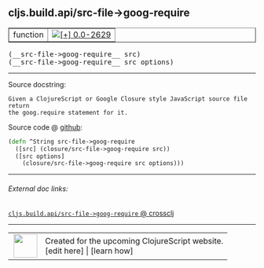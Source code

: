 ## cljs.build.api/src-file->goog-require



 <table border="1">
<tr>
<td>function</td>
<td><a href="https://github.com/cljsinfo/cljs-api-docs/tree/0.0-2629"><img valign="middle" alt="[+] 0.0-2629" title="Added in 0.0-2629" src="https://img.shields.io/badge/+-0.0--2629-lightgrey.svg"></a> </td>
</tr>
</table>


 <samp>
(__src-file->goog-require__ src)<br>
</samp>
 <samp>
(__src-file->goog-require__ src options)<br>
</samp>

---





Source docstring:

```
Given a ClojureScript or Google Closure style JavaScript source file return
the goog.require statement for it.
```


Source code @ [github](https://github.com/clojure/clojurescript/blob/r3255/src/main/clojure/cljs/build/api.clj#L89-L94):

```clj
(defn ^String src-file->goog-require
  ([src] (closure/src-file->goog-require src))
  ([src options]
    (closure/src-file->goog-require src options)))
```

<!--
Repo - tag - source tree - lines:

 <pre>
clojurescript @ r3255
└── src
    └── main
        └── clojure
            └── cljs
                └── build
                    └── <ins>[api.clj:89-94](https://github.com/clojure/clojurescript/blob/r3255/src/main/clojure/cljs/build/api.clj#L89-L94)</ins>
</pre>

-->

---



###### External doc links:

[`cljs.build.api/src-file->goog-require` @ crossclj](http://crossclj.info/fun/cljs.build.api/src-file-%3Egoog-require.html)<br>

---

 <table>
<tr><td>
<img valign="middle" align="right" width="48px" src="http://i.imgur.com/Hi20huC.png">
</td><td>
Created for the upcoming ClojureScript website.<br>
[edit here] | [learn how]
</td></tr></table>

[edit here]:https://github.com/cljsinfo/cljs-api-docs/blob/master/cljsdoc/cljs.build.api/src-file-GTgoog-require.cljsdoc
[learn how]:https://github.com/cljsinfo/cljs-api-docs/wiki/cljsdoc-files

<!--

This information was too distracting to show to readers, but I'll leave it
commented here since it is helpful to:

- pretty-print the data used to generate this document
- and show how to retrieve that data



The API data for this symbol:

```clj
{:return-type String,
 :ns "cljs.build.api",
 :name "src-file->goog-require",
 :signature ["[src]" "[src options]"],
 :history [["+" "0.0-2629"]],
 :type "function",
 :full-name-encode "cljs.build.api/src-file-GTgoog-require",
 :source {:code "(defn ^String src-file->goog-require\n  ([src] (closure/src-file->goog-require src))\n  ([src options]\n    (closure/src-file->goog-require src options)))",
          :title "Source code",
          :repo "clojurescript",
          :tag "r3255",
          :filename "src/main/clojure/cljs/build/api.clj",
          :lines [89 94]},
 :full-name "cljs.build.api/src-file->goog-require",
 :docstring "Given a ClojureScript or Google Closure style JavaScript source file return\nthe goog.require statement for it."}

```

Retrieve the API data for this symbol:

```clj
;; from Clojure REPL
(require '[clojure.edn :as edn])
(-> (slurp "https://raw.githubusercontent.com/cljsinfo/cljs-api-docs/catalog/cljs-api.edn")
    (edn/read-string)
    (get-in [:symbols "cljs.build.api/src-file->goog-require"]))
```

-->

